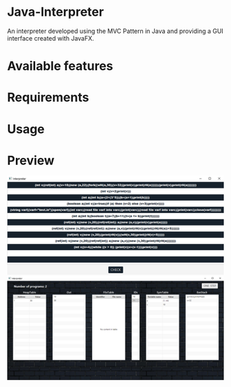 # Java-Interpreter
An interpreter developed using the MVC Pattern in Java and providing a GUI interface created with JavaFX.

# Available features

# Requirements

# Usage

# Preview

![](Preview/programP.png) 
![](Preview/programE.png)
